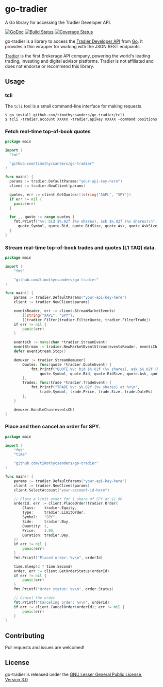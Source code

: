 # go-tradier
A Go library for accessing the Tradier Developer API.

[![GoDoc](https://godoc.org/github.com/timothycsanders/go-tradier?status.svg)](http://godoc.org/github.com/timothycsanders/go-tradier)
[![Build Status](https://travis-ci.org/timpalpant/go-tradier.svg?branch=master)](https://travis-ci.org/timpalpant/go-tradier)
[![Coverage Status](https://coveralls.io/repos/timpalpant/go-tradier/badge.svg?branch=master&service=github)](https://coveralls.io/github/timpalpant/go-tradier?branch=master)

go-tradier is a library to access the [Tradier Developer API](https://developer.tradier.com/documentation) from [Go](http://www.golang.org).
It provides a thin wrapper for working with the JSON REST endpoints.

[Tradier](https://tradier.com) is the first Brokerage API company, powering the world's leading
trading, investing and digital advisor platforms. Tradier is not affiliated
and does not endorse or recommend this library.

## Usage

### tcli

The `tcli` tool is a small command-line interface for making requests.

```shell
$ go install github.com/timothycsanders/go-tradier/tcli
$ tcli -tradier.account XXXXX -tradier.apikey XXXXX -command positions
```

### Fetch real-time top-of-book quotes

```Go
package main

import (
  "fmt"

  "github.com/timothycsanders/go-tradier"
)

func main() {
  params := tradier.DefaultParams("your-api-key-here")
  client := tradier.NewClient(params)

  quotes, err := client.GetQuotes([]string{"AAPL", "SPY"})
  if err != nil {
    panic(err)
  }

  for _, quote := range quotes {
    fmt.Printf("%v: bid $%.02f (%v shares), ask $%.02f (%v shares)\n",
      quote.Symbol, quote.Bid, quote.BidSize, quote.Ask, quote.AskSize)
  }
}
```

### Stream real-time top-of-book trades and quotes (L1 TAQ) data.

```Go
package main

import (
	"fmt"

	"github.com/timothycsanders/go-tradier"
)

func main() {
	params := tradier.DefaultParams("your-api-key-here")
	client := tradier.NewClient(params)

	eventsReader, err := client.StreamMarketEvents(
		[]string{"AAPL", "SPY"},
		[]tradier.Filter{tradier.FilterQuote, tradier.FilterTrade})
	if err != nil {
		panic(err)
	}

	eventsCh := make(chan *tradier.StreamEvent)
	eventStream := tradier.NewMarketEventStream(eventsReader, eventsCh)
	defer eventStream.Stop()

	demuxer := tradier.StreamDemuxer{
		Quotes: func(quote *tradier.QuoteEvent) {
			fmt.Printf("QUOTE %v: bid $%.02f (%v shares), ask $%.02f (%v shares)\n",
				quote.Symbol, quote.Bid, quote.BidSize, quote.Ask, quote.AskSize)
		},
		Trades: func(trade *tradier.TradeEvent) {
			fmt.Printf("TRADE %v: $%.02f (%v shares) at %v\n",
				trade.Symbol, trade.Price, trade.Size, trade.DateMs)
		},
	}

	demuxer.HandleChan(eventsCh)
}
```

### Place and then cancel an order for SPY.

```Go
package main

import (
	"fmt"
	"time"

	"github.com/timothycsanders/go-tradier"
)

func main() {
	params := tradier.DefaultParams("your-api-key-here")
	client := tradier.NewClient(params)
	client.SelectAccount("your-account-id-here")

	// Place a limit order for 1 share of SPY at $1.00.
	orderId, err := client.PlaceOrder(tradier.Order{
		Class:    tradier.Equity,
		Type:     tradier.LimitOrder,
		Symbol:   "SPY",
		Side:     tradier.Buy,
		Quantity: 1,
		Price:    1.00,
		Duration: tradier.Day,
	})
	if err != nil {
		panic(err)
	}
	fmt.Printf("Placed order: %v\n", orderId)

	time.Sleep(2 * time.Second)
	order, err := client.GetOrderStatus(orderId)
	if err != nil {
		panic(err)
	}
	fmt.Printf("Order status: %v\n", order.Status)

	// Cancel the order.
	fmt.Printf("Canceling order: %v\n", orderId)
	if err := client.CancelOrder(orderId); err != nil {
		panic(err)
	}
}
```

## Contributing

Pull requests and issues are welcomed!

## License

go-tradier is released under the [GNU Lesser General Public License, Version 3.0](https://www.gnu.org/licenses/lgpl-3.0.en.html)
